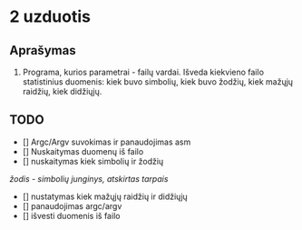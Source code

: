 # 2 uzduotis


## Aprašymas
1. Programa, kurios parametrai - failų vardai. Išveda kiekvieno failo statistinius duomenis: kiek buvo simbolių, kiek buvo žodžių, kiek mažųjų raidžių, kiek didžiųjų.

## TODO
- [] Argc/Argv suvokimas ir panaudojimas asm
- [] Nuskaitymas duomenų iš failo
- [] nuskaitymas kiek simbolių ir žodžių

*žodis - simbolių junginys, atskirtas tarpais*

- [] nustatymas kiek mažųjų raidžių ir didžiųjų
- [] panaudojimas argc/argv 
- [] išvesti duomenis iš failo
